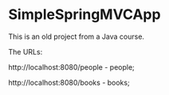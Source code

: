 # SimpleSpringMVCApp

This is an old project from a Java course.

The URLs:

http://localhost:8080/people - people;

http://localhost:8080/books -  books;